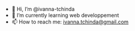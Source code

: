 - 👋 Hi, I’m @ivanna-tchinda
- 🌱 I’m currently learning web developpement
- 📫 How to reach me: ivanna.tchinda@gmail.com

<!---
ivanna-tchinda/ivanna-tchinda is a ✨ special ✨ repository because its `README.md` (this file) appears on your GitHub profile.
You can click the Preview link to take a look at your changes.
--->
